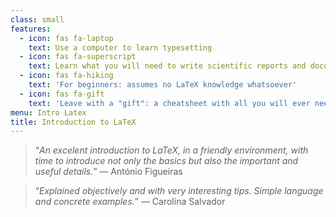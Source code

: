 ```yaml
---
class: small
features:
  - icon: fas fa-laptop
    text: Use a computer to learn typesetting
  - icon: fas fa-superscript
    text: Learn what you will need to write scientific reports and documents
  - icon: fas fa-hiking
    text: 'For beginners: assumes no LaTeX knowledge whatsoever'
  - icon: fas fa-gift
    text: 'Leave with a "gift": a cheatsheet with all you will ever need'
menu: Intro Latex
title: Introduction to LaTeX
---
```


 > “*An excelent introduction to LaTeX, in a friendly environment, with time to introduce not only the basics but also the important and useful details.*”  &mdash; António Figueiras

<!-- -->

 > “*Explained objectively and with very interesting tips. Simple language and concrete examples.*”  &mdash; Carolina Salvador
